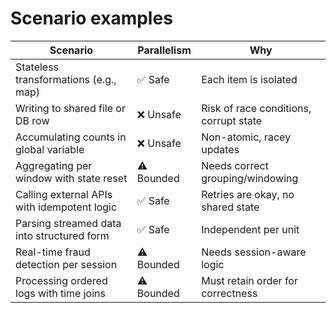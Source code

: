# Scenario examples

| **Scenario**                                | **Parallelism** | **Why**                                 |
| ------------------------------------------- | --------------- | --------------------------------------- |
| Stateless transformations (e.g., map)       | ✅ Safe          | Each item is isolated                  |
| Writing to shared file or DB row            | ❌ Unsafe        | Risk of race conditions, corrupt state |
| Accumulating counts in global variable      | ❌ Unsafe        | Non-atomic, racey updates              |
| Aggregating per window with state reset     | ⚠️ Bounded       | Needs correct grouping/windowing       |
| Calling external APIs with idempotent logic | ✅ Safe          | Retries are okay, no shared state      |
| Parsing streamed data into structured form  | ✅ Safe          | Independent per unit                   |
| Real-time fraud detection per session       | ⚠️ Bounded       | Needs session-aware logic              |
| Processing ordered logs with time joins     | ⚠️ Bounded       | Must retain order for correctness      |
